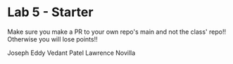 # Lab 5 - Starter
Make sure you make a PR to your own repo's main and not the class' repo!! Otherwise you will lose points!!

Joseph Eddy
Vedant Patel
Lawrence Novilla
